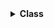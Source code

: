 <details>
  <summary><b>Class</b></summary>
  Dart is an object-oriented language with classes and mixin-based inheritance.

Dart는 클래스와 믹스인 기반 상속을 지원하는 객체 지향 언어입니다. 

Every object is an instance of a class, and all classes except Null descend from Object.

모든 객체는 클래스의 인스턴스이며, Null을 제외한 모든 클래스는 Object로부터 상속됩니다.

Mixin-based inheritance means that although every class (except for the top class, Object?) has exactly one superclass, a class body can be reused in multiple class hierarchies.

믹스인 기반 상속은 최상위 클래스인 Object를 제외한 모든 클래스가 정확히 하나의 상위 클래스를 가지지만, 클래스 본문을 여러 클래스 계층에서 재사용할 수 있다는 것을 의미합니다.

Extension methods are a way to add functionality to a class without changing the class or creating a subclass.

확장 메서드는 클래스를 변경하거나 서브클래스를 생성하지 않고 클래스에 기능을 추가하는 방법입니다. 

Class modifiers allow you to control how libraries can subtype a class.

클래스 수정자는 라이브러리가 클래스의 서브타입을 어떻게 정의할 수 있는지를 제어할 수 있게 합니다.

**Mixin-based inheritance**

**Extension methods**

### **Using class members**

- 객체는 함수와 데이터(각각 메서드와 인스턴스 변수)로 구성된 멤버를 가집니다.
- 인스턴스 변수나 메서드를 참조하려면 점(.)을 사용합니다
- 왼쪽 피연산자가 null인 경우 예외를 피하려면 점 대신 `?.`을 사용합니다

### Using constructors 생성자 사용하기

- 생성자를 사용하여 객체를 생성할 수 있습니다.
- 생성자 이름은 ClassName 또는 ClassName.identifier가 될 수 있습니다.
- new 키워드를 생략할 수 있습니다.
    
    ```dart
    var p1 = Point(2, 2);
    var p2 = Point.fromJson({'x': 1, 'y': 2});
    ```
    
    ### constant constructors
    
    - 컴파일 시간 상수를 생성하려면 생성자 이름 앞에 const 키워드를 붙입니다
    - 동일한 컴파일 타임 상수(const)를 생성하면 단일, 정규화된 인스턴스가 생성됩니다.(싱글턴)
    
    ```dart
    dart코드 복사
    var a = const ImmutablePoint(1, 1);
    var b = const ImmutablePoint(1, 1);
    
    assert(identical(a, b)); // 동일한 인스턴스입니다!
    ```
    
    - 상수 생성자를 const 없이 호출하면 비상수 객체가 생성됩니다
    
    ```dart
    var a = const ImmutablePoint(1, 1); // 상수를 생성합니다
    var b = ImmutablePoint(1, 1); // 상수를 생성하지 않습니다
    
    assert(!identical(a, b)); // 동일한 인스턴스가 아닙니다!
    
    ```
    
    - 상수를 한번만 사용하고 이후엔 생략할 수 있습니다.
    
    ```dart
    const pointAndLine = const {
      'point': const [const ImmutablePoint(0, 0)],
      'line': const [const ImmutablePoint(1, 10), const ImmutablePoint(-2, 11)],
    };
    
    // 하나의 const만 사용하여 상수 컨텍스트를 설정합니다.
    const pointAndLine = {
      'point': [ImmutablePoint(0, 0)],
      'line': [ImmutablePoint(1, 10), ImmutablePoint(-2, 11)],
    };
    ```
    

### **Getting an object's type 객체 타입 얻기**

- `object.runtimeType == Type` 처럼 타입을 가져오는 것 보다 `object is Type` 과 같이 is Type test operators로 가져오는게 안정적이다.

### Type test operators 타입 테스트 연산자

`as`, `is`, `is!` 연산자는 런타임에 타입을 확인할 때 유용합니다.

| 연산자 | 의미 |
| --- | --- |
| `as` | 타입 캐스트 (라이브러리 접두사를 지정하는 데도 사용됨) |
| `is` | 객체가 지정된 타입을 가지면 참 |
| `is!` | 객체가 지정된 타입을 가지지 않으면 참 |

```dart
(employee as Person).firstName = 'Bob';
// employee가 null이거나 Person이 아니면 예외를 던진다.
```

### Instance variables

- 널 허용 타입으로 선언된 초기화되지 않은 인스턴스 변수는 null 값을 가집니다.
- 널을 허용하지 않는 인스턴스 변수는 선언 시 초기화되어야 합니다.
- 모든 인스턴스 변수는 암시적 getter 메서드를 생성합니다. 초기값이 없는 non-final변수와 late변수는 암시적 setter 메서드도 생성합니다.(값을 할당해야하니까)

```dart
class Point {
  double? x; // 인스턴스 변수 x를 선언, 초기값은 null.
  double? y; // y를 선언, 초기값은 null.
  double z = 0; // z를 선언, 초기값은 0.
}
```

- late가 아닌 인스턴스 변수는 생성자가(인스턴스)생성될 때 값이 설정 → 생성자 초기화 리스트가 실행되기 전에 발생
- 따라서, late가 아닌 인스턴스 변수는 this로 생성자 파라미터의 값을 참조 할 수 없음 → 의존하지 않는 선언에는 접근 할 수 있음
- late는 인스턴스 생성 이후에 값 할당이기 때문에 this로 접근 가능

```dart
double initialX = 1.5;

class Point {
  // OK, `this`에 의존하지 않는 선언에 접근할 수 있음:
  double? x = initialX;

  // 오류, non-`late` 초기화에서 `this`에 접근할 수 없음:
  double? y = this.x;

  // OK, `late` 초기화에서 `this`에 접근할 수 있음:
  late double? z = this.x;

  // OK, `this.x`와 `this.y`는 표현식이 아니라 파라미터 선언:
  Point(this.x, this.y);
}

```

- final 인스턴스 변수는 한 번만 설정되어야 한다.
- final, late가 아닌 인스턴스 변수는 선언시 초기화하거나 생성자 파라미터 사용(late final)하여 초기화.
- 위와같은 late final 주의해야할 점
    - late final 변수는 초기화 전까지는 setter가 존재하므로 불변성 보장하지 못할 수 도 있다.
    - 초기화 되지 않은 상태로 남아있을 경우 예외 발생

```dart
class ProfileMark {
  final String name; // -> 생성자 파라미터로 초기화
  final DateTime start = DateTime.now();

  ProfileMark(this.name);
  ProfileMark.unnamed() : name = '';
}
```

### Implicit interfaces 암시적 인터페이스

- 모든 클래스는 암시적으로 인터페이스를 정의한다.
- implements 절을 사용하여 하나 이상의 인터페이스를 선언하고, 해당 인터페이스가 요구하는 API를 제공하여 구현한다.
- `class Point implements Comparable, Location {...}` 와 같이 여러개 사용 가능

### static 클래스 변수와 메서드

`static` 키워드를 사용하여 클래스 전역 변수와 메서드를 구현할 수 있습니다.

static 변수

- 클래스 전역 상태와 상수를 표현하는 데 유용
- 정적 변수는 사용될 때까지 초기화되지 않음

static 메서드

- 정적 메서드는 인스턴스에 작용하지 않아서 this에 접근할 수 없습니다. (정적 변수에는 접근가능)

```dart
// 정적 메서든는 직접 호출하여 사용한다.
var distance = Point.distanceBetween(a, b);
```
</details>
